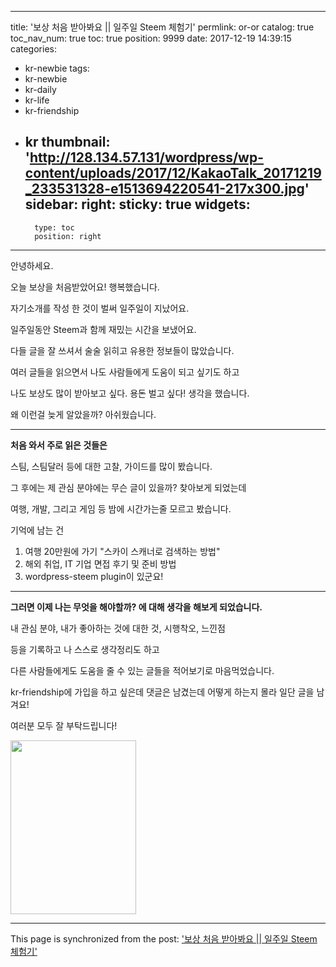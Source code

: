 
---
title: '보상 처음 받아봐요 || 일주일 Steem 체험기'
permlink: or-or
catalog: true
toc_nav_num: true
toc: true
position: 9999
date: 2017-12-19 14:39:15
categories:
- kr-newbie
tags:
- kr-newbie
- kr-daily
- kr-life
- kr-friendship
- kr
thumbnail: 'http://128.134.57.131/wordpress/wp-content/uploads/2017/12/KakaoTalk_20171219_233531328-e1513694220541-217x300.jpg'
sidebar:
    right:
        sticky: true
widgets:
    -
        type: toc
        position: right
---


안녕하세요.

오늘 보상을 처음받았어요! 행복했습니다.

자기소개를 작성 한 것이 벌써 일주일이 지났어요.

일주일동안 Steem과 함께 재밌는 시간을 보냈어요.

다들 글을 잘 쓰셔서 술술 읽히고 유용한 정보들이 많았습니다.

여러 글들을 읽으면서 나도 사람들에게 도움이 되고 싶기도 하고

나도 보상도 많이 받아보고 싶다. 용돈 벌고 싶다! 생각을 했습니다.

왜 이런걸 늦게 알았을까? 아쉬웠습니다.

<hr />

<strong>처음 와서 주로 읽은 것들은</strong>

스팀, 스팀달러 등에 대한 고찰, 가이드를 많이 봤습니다.

그 후에는 제 관심 분야에는 무슨 글이 있을까? 찾아보게 되었는데

여행, 개발, 그리고 게임 등 밤에 시간가는줄 모르고 봤습니다.

기억에 남는 건
<ol>
 	<li>여행 20만원에 가기 "스카이 스캐너로 검색하는 방법"</li>
 	<li>해외 취업, IT 기업 면접 후기 및 준비 방법</li>
 	<li>wordpress-steem plugin이 있군요!</li>
</ol>

<hr />

<strong>그러면 이제 나는 무엇을 해야할까? 에 대해 생각을 해보게 되었습니다.</strong>

내 관심 분야, 내가 좋아하는 것에 대한 것, 시행착오, 느낀점

등을 기록하고 나 스스로 생각정리도 하고

다른 사람들에게도 도움을 줄 수 있는 글들을 적어보기로 마음먹었습니다.

kr-friendship에 가입을 하고 싶은데 댓글은 남겼는데 어떻게 하는지 몰라 일단 글을 남겨요!

여러분 모두 잘 부탁드립니다!

<img class="wp-image-564 alignnone" src="http://128.134.57.131/wordpress/wp-content/uploads/2017/12/KakaoTalk_20171219_233531328-e1513694220541-217x300.jpg" alt="" width="201" height="278" />

- - -

This page is synchronized from the post: ['보상 처음 받아봐요 || 일주일 Steem 체험기'](https://steemit.com/@jacobyu/or-or)
